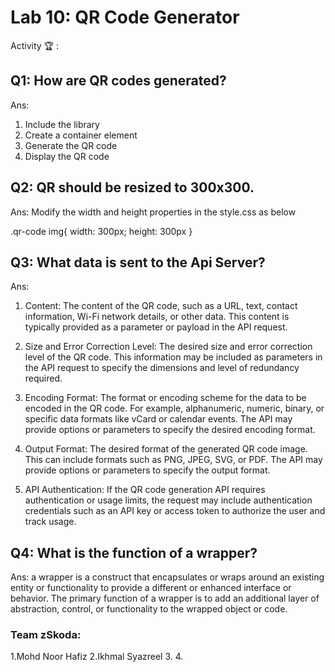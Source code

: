 # Lab 10: QR Code Generator

Activity 🏆 :
## Q1: How are QR codes generated?
Ans:
1. Include the library
2. Create a container element
3. Generate the QR code
4. Display the QR code

## Q2: QR should be resized to 300x300.
Ans:
Modify the width and height properties in the style.css as below

.qr-code img{
  width: 300px;
  height: 300px
}

## Q3: What data is sent to the Api Server?
Ans:
1. Content: The content of the QR code, such as a URL, text, contact information, Wi-Fi network details, or other data. This content is typically provided as a parameter or payload in the API request.

2. Size and Error Correction Level: The desired size and error correction level of the QR code. This information may be included as parameters in the API request to specify the dimensions and level of redundancy required.

3. Encoding Format: The format or encoding scheme for the data to be encoded in the QR code. For example, alphanumeric, numeric, binary, or specific data formats like vCard or calendar events. The API may provide options or parameters to specify the desired encoding format.

4. Output Format: The desired format of the generated QR code image. This can include formats such as PNG, JPEG, SVG, or PDF. The API may provide options or parameters to specify the output format.

5. API Authentication: If the QR code generation API requires authentication or usage limits, the request may include authentication credentials such as an API key or access token to authorize the user and track usage.

## Q4: What is the function of a wrapper?
Ans:
a wrapper is a construct that encapsulates or wraps around an existing entity or functionality to provide a different or enhanced interface or behavior. The primary function of a wrapper is to add an additional layer of abstraction, control, or functionality to the wrapped object or code.


### Team zSkoda:
1.Mohd Noor Hafiz
2.Ikhmal Syazreel
3.
4.
